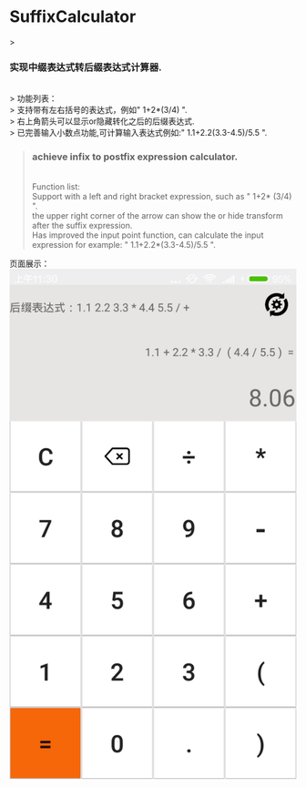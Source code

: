 <h1>SuffixCalculator</h1>
> <h3>实现中缀表达式转后缀表达式计算器.</h3></br>
> 功能列表：</br>
> 支持带有左右括号的表达式，例如" 1+2*(3/4) ".</br>
> 右上角箭头可以显示or隐藏转化之后的后缀表达式.</br>
> 已完善输入小数点功能,可计算输入表达式例如:" 1.1+2.2(3.3-4.5)/5.5 ".</br>

> <h3> achieve infix to postfix expression calculator.</h3></br>
> Function list: </br>
> Support with a left and right bracket expression, such as " 1+2* (3/4) ".</br>
> the upper right corner of the arrow can show the or hide transform after the suffix expression.</br>
> Has improved the input point function, can calculate the input expression for example: " 1.1+2.2*(3.3-4.5)/5.5 ".</br>

页面展示：</br>
![image](https://github.com/jiangzhengnan/SuffixCalculator1.0/raw/master/show.png)
